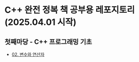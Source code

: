 # C++ 완전 정복 책 공부용 레포지토리 (2025.04.01 시작)

## 첫째마당 - C++ 프로그래밍 기초
- [02. 변수와 연산자](./CPP_STUDY/STUDY/docs/02.%20변수와%20연산자.md)